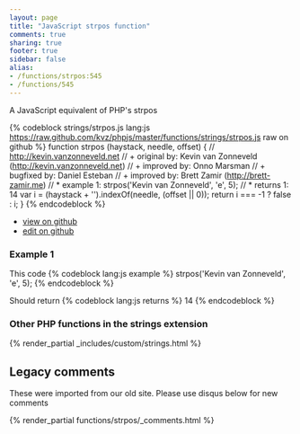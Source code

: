 ```yaml
---
layout: page
title: "JavaScript strpos function"
comments: true
sharing: true
footer: true
sidebar: false
alias:
- /functions/strpos:545
- /functions/545
---
```

<!-- Generated by Rakefile:build -->
A JavaScript equivalent of PHP's strpos

{% codeblock strings/strpos.js lang:js https://raw.github.com/kvz/phpjs/master/functions/strings/strpos.js raw on github %}
function strpos (haystack, needle, offset) {
  // http://kevin.vanzonneveld.net
  // +   original by: Kevin van Zonneveld (http://kevin.vanzonneveld.net)
  // +   improved by: Onno Marsman
  // +   bugfixed by: Daniel Esteban
  // +   improved by: Brett Zamir (http://brett-zamir.me)
  // *     example 1: strpos('Kevin van Zonneveld', 'e', 5);
  // *     returns 1: 14
  var i = (haystack + '').indexOf(needle, (offset || 0));
  return i === -1 ? false : i;
}
{% endcodeblock %}

 - [view on github](https://github.com/kvz/phpjs/blob/master/functions/strings/strpos.js)
 - [edit on github](https://github.com/kvz/phpjs/edit/master/functions/strings/strpos.js)

### Example 1
This code
{% codeblock lang:js example %}
strpos('Kevin van Zonneveld', 'e', 5);
{% endcodeblock %}

Should return
{% codeblock lang:js returns %}
14
{% endcodeblock %}


### Other PHP functions in the strings extension
{% render_partial _includes/custom/strings.html %}
## Legacy comments
These were imported from our old site. Please use disqus below for new comments
<div style="overflow-y: scroll; max-height: 500px;">
{% render_partial functions/strpos/_comments.html %}
</div>
